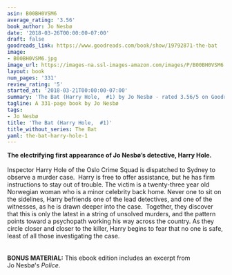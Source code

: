 ```yaml
---
asin: B00BH0VSM6
average_rating: '3.56'
book_author: Jo Nesbø
date: '2018-03-26T00:00:00-07:00'
draft: false
goodreads_link: https://www.goodreads.com/book/show/19792871-the-bat
image:
- B00BH0VSM6.jpg
image_url: https://images-na.ssl-images-amazon.com/images/P/B00BH0VSM6.01._SCLZZZZZZZ.jpg
layout: book
num_pages: '331'
review_rating: '5'
started_at: '2018-03-21T00:00:00-07:00'
summary: 'The Bat (Harry Hole,  #1) by Jo Nesbø - rated 3.56/5 on Goodreads'
tagline: A 331-page book by Jo Nesbø
tags:
- Jo Nesbø
title: 'The Bat (Harry Hole,  #1)'
title_without_series: The Bat
yaml: the-bat-harry-hole-1
---
```


<b>The electrifying first appearance of Jo Nesbø’s detective, Harry Hole.<br /></b> <br />Inspector Harry Hole of the Oslo Crime Squad is dispatched to Sydney to observe a murder case.  Harry is free to offer assistance, but he has firm instructions to stay out of trouble. The victim is a twenty-three year old Norwegian woman who is a minor celebrity back home. Never one to sit on the sidelines, Harry befriends one of the lead detectives, and one of the witnesses, as he is drawn deeper into the case.  Together, they discover that this is only the latest in a string of unsolved murders, and the pattern points toward a psychopath working his way across the country. As they circle closer and closer to the killer, Harry begins to fear that no one is safe, least of all those investigating the case.<br /><br /><br /><b>BONUS MATERIAL:</b> This ebook edition includes an excerpt from Jo Nesbø's <i>Police</i>.